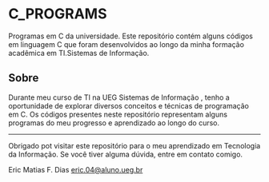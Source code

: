 # C_PROGRAMS
Programas em C da universidade. 
Este repositório contém alguns códigos em linguagem C que foram desenvolvidos ao longo da minha formação acadêmica em TI.Sistemas de Informação.

## Sobre

Durante meu curso de TI na UEG Sistemas de Informação , tenho a oportunidade de explorar diversos conceitos e técnicas de programação em C. Os códigos presentes neste repositório representam alguns programas do meu progresso e aprendizado ao longo do curso.

---

Obrigado pot visitar este repositório  para o meu aprendizado em Tecnologia da Informação. Se você tiver alguma dúvida, entre em contato comigo.

Eric Matias F. Dias
eric.04@aluno.ueg.br
